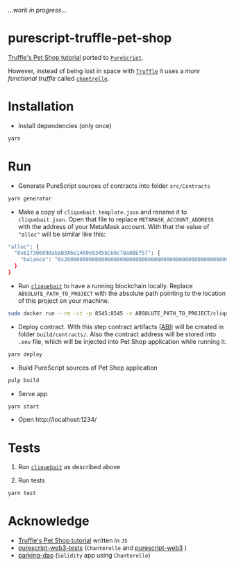 _...work in progress..._

# purescript-truffle-pet-shop

[Truffle's Pet Shop tutorial](http://truffleframework.com/tutorials/pet-shop) ported to [`PureScript`](http://www.purescript.org/).

However, instead of being lost in space with [`Truffle`](http://truffleframework.com/) it uses a _more functional truffle_ called [`chantrelle`](https://github.com/f-o-a-m/chanterelle).


# Installation

- Install dependencies (only once)
```bash
yarn
```

# Run

- Generate PureScript sources of contracts into folder `src/Contracts`
```bash
yarn generator
```

- Make a copy of `cliquebait.template.json` and rename it to `cliquebait.json`. Open that file to replace `METAMASK_ACCOUNT_ADDRESS` with the address of your MetaMask account. With that the value of `"alloc"` will be similar like this:

```bash
"alloc": {
  "0x627306090abaB3A6e1400e9345bC60c78a8BEf57": {
    "balance": "0x200000000000000000000000000000000000000000000000000000000000000"
  }
}
```

- Run [`cliquebait`](https://github.com/f-o-a-m/cliquebait) to have a running blockchain locally. Replace `ABSOLUTE_PATH_TO_PROJECT` with the absolute path pointing to the location of this project on your machine.
```bash
sudo docker run --rm -it -p 8545:8545 -v ABSOLUTE_PATH_TO_PROJECT/cliquebait.json:/cliquebait/cliquebait.json foamspace/cliquebait:latest
```

- Deploy contract. With this step contract artifacts ([ABI](https://github.com/ethereum/wiki/wiki/Ethereum-Contract-ABI)) will be created in folder `build/contracts/`. Also the contract address will be stored into `.env` file, which will be injected into Pet Shop application while running it.
```bash
yarn deploy
```

- Build PureScript sources of Pet Shop application
```bash
pulp build
```

- Serve app
```bash
yarn start
```

- Open http://localhost:1234/

# Tests

1. Run [`cliquebait`](https://github.com/f-o-a-m/cliquebait) as described above

2. Run tests
```bash
yarn test
```

# Acknowledge

- [Truffle's Pet Shop tutorial](http://truffleframework.com/tutorials/pet-shop) written in `JS`
- [purescript-web3-tests](https://github.com/f-o-a-m/purescript-web3-tests/) (`Chanterelle` and [purescript-web3](https://github.com/f-o-a-m/purescript-web3/) )
- [parking-dao](https://github.com/f-o-a-m/parking-dao) (`Solidity` app using `Chanterelle`)
